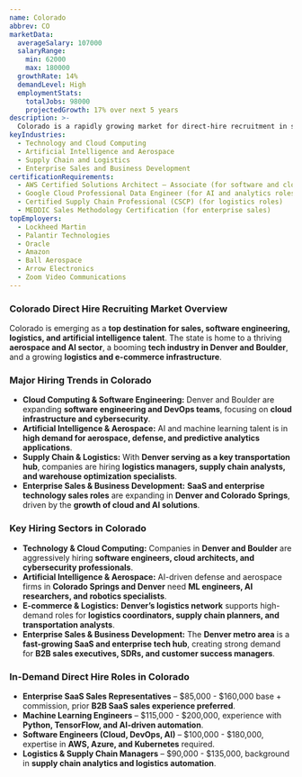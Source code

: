 ```yaml
---
name: Colorado
abbrev: CO
marketData:
  averageSalary: 107000
  salaryRange:
    min: 62000
    max: 180000
  growthRate: 14%
  demandLevel: High
  employmentStats:
    totalJobs: 98000
    projectedGrowth: 17% over next 5 years
description: >-
  Colorado is a rapidly growing market for direct-hire recruitment in sales, software engineering, logistics, and artificial intelligence. With a strong tech presence in Denver and Boulder, a thriving AI and aerospace sector, and increasing demand for supply chain expertise, top professionals are in high demand.
keyIndustries:
  - Technology and Cloud Computing
  - Artificial Intelligence and Aerospace
  - Supply Chain and Logistics
  - Enterprise Sales and Business Development
certificationRequirements:
  - AWS Certified Solutions Architect – Associate (for software and cloud roles)
  - Google Cloud Professional Data Engineer (for AI and analytics roles)
  - Certified Supply Chain Professional (CSCP) (for logistics roles)
  - MEDDIC Sales Methodology Certification (for enterprise sales)
topEmployers:
  - Lockheed Martin
  - Palantir Technologies
  - Oracle
  - Amazon
  - Ball Aerospace
  - Arrow Electronics
  - Zoom Video Communications
---
```


### **Colorado Direct Hire Recruiting Market Overview**
Colorado is emerging as a **top destination for sales, software engineering, logistics, and artificial intelligence talent**. The state is home to a thriving **aerospace and AI sector**, a booming **tech industry in Denver and Boulder**, and a growing **logistics and e-commerce infrastructure**.

### **Major Hiring Trends in Colorado**
- **Cloud Computing & Software Engineering:** Denver and Boulder are expanding **software engineering and DevOps teams**, focusing on **cloud infrastructure and cybersecurity**.
- **Artificial Intelligence & Aerospace:** AI and machine learning talent is in **high demand for aerospace, defense, and predictive analytics applications**.
- **Supply Chain & Logistics:** With **Denver serving as a key transportation hub**, companies are hiring **logistics managers, supply chain analysts, and warehouse optimization specialists**.
- **Enterprise Sales & Business Development:** **SaaS and enterprise technology sales roles** are expanding in **Denver and Colorado Springs**, driven by the **growth of cloud and AI solutions**.

### **Key Hiring Sectors in Colorado**
- **Technology & Cloud Computing:** Companies in **Denver and Boulder** are aggressively hiring **software engineers, cloud architects, and cybersecurity professionals**.
- **Artificial Intelligence & Aerospace:** AI-driven defense and aerospace firms in **Colorado Springs and Denver** need **ML engineers, AI researchers, and robotics specialists**.
- **E-commerce & Logistics:** **Denver’s logistics network** supports high-demand roles for **logistics coordinators, supply chain planners, and transportation analysts**.
- **Enterprise Sales & Business Development:** The **Denver metro area** is a **fast-growing SaaS and enterprise tech hub**, creating strong demand for **B2B sales executives, SDRs, and customer success managers**.

### **In-Demand Direct Hire Roles in Colorado**
- **Enterprise SaaS Sales Representatives** – $85,000 - $160,000 base + commission, prior **B2B SaaS sales experience preferred**.
- **Machine Learning Engineers** – $115,000 - $200,000, experience with **Python, TensorFlow, and AI-driven automation**.
- **Software Engineers (Cloud, DevOps, AI)** – $100,000 - $180,000, expertise in **AWS, Azure, and Kubernetes** required.
- **Logistics & Supply Chain Managers** – $90,000 - $135,000, background in **supply chain analytics and logistics automation**.
